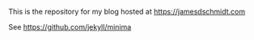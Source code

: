 This is the repository for my blog hosted at https://jamesdschmidt.com

See https://github.com/jekyll/minima
